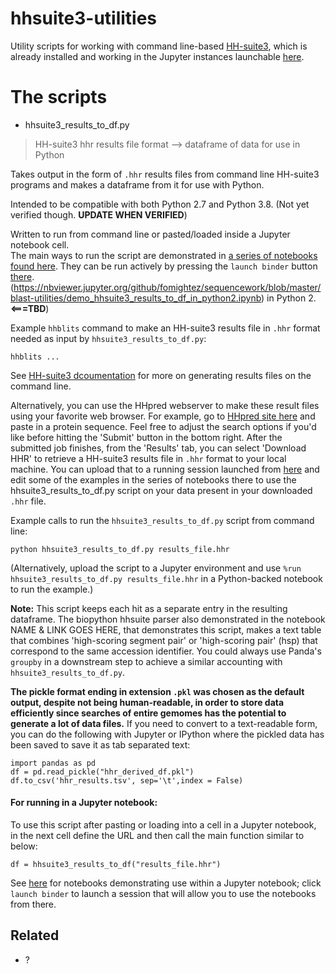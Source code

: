 # hhsuite3-utilities

Utility scripts for working with command line-based [HH-suite3](https://github.com/soedinglab/hh-suite/wiki), which is already installed and working in the Jupyter instances launchable [here](https://github.com/fomightez/hhsuite3-binder).

# The scripts

* hhsuite3_results_to_df.py
> HH-suite3 hhr results file format --> dataframe of data for use in Python

Takes output in the form of `.hhr` results files from command line HH-suite3 programs and makes a dataframe from it for use with Python.

Intended to be compatible with both Python 2.7 and Python 3.8. (Not yet verified though. **UPDATE WHEN VERIFIED**)

Written to run from command line or pasted/loaded inside a Jupyter notebook cell.  
The main ways to run the script are demonstrated in [a series of notebooks found here](https://github.com/fomightez/hhsuite3-binder). They can be run actively by pressing the `launch binder` button [there](https://github.com/fomightez/hhsuite3-binder). (https://nbviewer.jupyter.org/github/fomightez/sequencework/blob/master/blast-utilities/demo_hhsuite3_results_to_df_in_python2.ipynb) in Python 2. **<===TBD**)


Example `hhblits` command to make an HH-suite3 results file in `.hhr` format needed as input by `hhsuite3_results_to_df.py`:
```
hhblits ...
```

See [HH-suite3 dcoumentation](https://github.com/soedinglab/hh-suite/wiki) for more on generating results files on the command line.

Alternatively, you can use the HHpred webserver to make these result files using your favorite web browser. For example, go to [HHpred site here](https://toolkit.tuebingen.mpg.de/tools/hhpred) and paste in a protein sequence. Feel free to adjust the search options if you'd like before hitting the 'Submit' button in the bottom right. After the submitted job finishes, from the 'Results' tab, you can select 'Download HHR' to retrieve a HH-suite3 results file in `.hhr` format to your local machine. You can upload that to a running session launched from [here](https://github.com/fomightez/hhsuite3-binder) and edit some of the examples in the series of notebooks there to use the hhsuite3_results_to_df.py script on your data present in your downloaded `.hhr` file.


Example calls to run the `hhsuite3_results_to_df.py` script from command line:
```
python hhsuite3_results_to_df.py results_file.hhr
```

(Alternatively, upload the script to a Jupyter environment and use `%run hhsuite3_results_to_df.py results_file.hhr` in a Python-backed notebook to run the example.)

**Note:** This script keeps each hit as a separate entry in the resulting dataframe. The biopython hhsuite parser also demonstrated in the notebook NAME & LINK GOES HERE,  that demonstrates this script, makes a text table that combines 'high-scoring segment pair' or 'high-scoring pair' (hsp) that correspond to the same accession identifier. You could always use Panda's `groupby` in a downstream step to achieve a similar accounting with `hhsuite3_results_to_df.py`.

**The pickle format ending in extension `.pkl` was chosen as the default output, despite not being human-readable, in order to store data efficiently since searches of entire gemomes has the potential to generate a lot of data files.** If you need to convert to a text-readable form, you can do the following with Jupyter or IPython where the pickled data has been saved to save it as tab separated text:

    import pandas as pd
    df = pd.read_pickle("hhr_derived_df.pkl")
    df.to_csv('hhr_results.tsv', sep='\t',index = False) 



#### For running in a Jupyter notebook:

To use this script after pasting or loading into a cell in a Jupyter notebook, in the next cell define the URL and then call the main function similar to below:
```
df = hhsuite3_results_to_df("results_file.hhr")
```
See [here](https://github.com/fomightez/hhsuite3-binder) for notebooks demonstrating use within a Jupyter notebook; click `launch binder` to launch a session that will allow you to use the notebooks from there.


Related
-------

- ?

